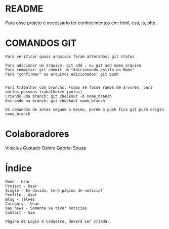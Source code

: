 # README #

Para esse projeto é necessário ter conhecimentos em: html, css, js, php.


# COMANDOS GIT #

	Para verificar quais arquivos foram alterados: git status

	Para adicionar um arquivo: git add . ou git add nome_arquivo
	Para commitar: git commit -m "Adicionando estilo na Home"
	Para "confirmar" os arquivos adicionados: git push


	Para trabalhar com branchs: (como se fosse ramos de árvores, para várias pessoas trabalharem juntas)
	Criando uma branch: git checkout -b nome_branch
	Entrando na branch: git checkout nome_branch

	Os comandos de antes seguem o mesmo, porém o push fica git push origin nome_branch

# Colaboradores #

Vinícius
Gustado Oshiro
Gabriel Souza


# Índice #


	Home - Usar
	Project - Usar
	Single - Em dúvida, terá página de notícia?
	Profile - Usar
	Blog - Talvez
	Category - Usar
	Day news - Somente se tiver notícias
	Contact - Sim

	Página de Login e Cadastro, deverá ser criada.